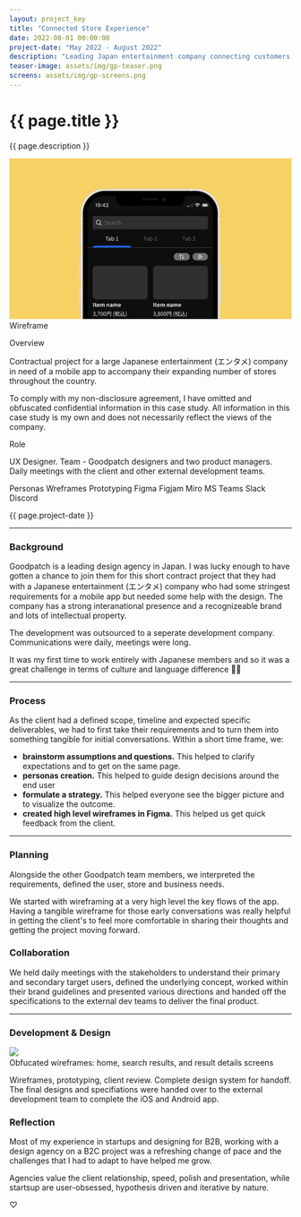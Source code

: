 ```yaml
---
layout: project_key
title: "Connected Store Experience"
date: 2022-08-01 00:00:00
project-date: "May 2022 - August 2022"
description: "Leading Japan entertainment company connecting customers to stores."
teaser-image: assets/img/gp-teaser.png
screens: assets/img/gp-screens.png
---
```


# {{ page.title }}
{{ page.description }}

<div class="row">
  <div class="col">
    <div class="card"><img src="/assets/img/gp-teaser.png" class="rounded" alt="..."></div>
    <figcaption class="figure-caption text-center">Wireframe</figcaption>
  </div>
</div>

<!-- ### Overview -->
<div class="row py-3">
    <div class="col-8">
      <p class="font-monospace">Overview</p>
      <p>Contractual project for a large Japanese entertainment (エンタメ) company in need of a mobile app to accompany their expanding number of stores throughout the country.</p>
      <p class="fw-lighter">To comply with my non-disclosure agreement, I have omitted and obfuscated confidential information in this case study. All information in this case study is my own and does not necessarily reflect the views of the company.</p>
    </div>
    <div class="col-4">
      <p class="font-monospace">Role</p>
      <p>UX Designer. Team - Goodpatch designers and two product managers. Daily meetings with the client and other external development teams.</p>
      <span class="badge rounded-pill bg-dark">Personas</span>
      <span class="badge rounded-pill bg-dark">Wreframes </span>
      <span class="badge rounded-pill bg-dark">Prototyping</span>
      <span class="badge rounded-pill bg-dark">Figma</span>
      <span class="badge rounded-pill bg-dark">Figjam</span>
      <span class="badge rounded-pill bg-dark">Miro</span>
      <span class="badge rounded-pill bg-dark">MS Teams</span>
      <span class="badge rounded-pill bg-dark">Slack</span>
      <span class="badge rounded-pill bg-dark">Discord</span>
      <p></p>
      <p>{{ page.project-date }}</p>
    </div>
</div>

---

### Background
Goodpatch is a leading design agency in Japan. I was lucky enough to have gotten a chance to join them for this short contract project that they had with a Japanese entertainment (エンタメ) company who had some stringest requirements for a mobile app but needed some help with the design. The company has a strong interanational presence and a recognizeable brand and lots of intellectual property.

The development was outsourced to a seperate development company. Communications were daily, meetings were long.

It was my first time to work entirely with Japanese members and so it was a great challenge in terms of culture and language difference 🙌🏼 


---

### Process
As the client had a defined scope, timeline and expected specific deliverables, we had to first take their requirements and to turn them into something tangible for initial conversations. Within a short time frame, we:

- **brainstorm assumptions and questions.** This helped to clarify expectations and to get on the same page.
- **personas creation.** This helped to guide design decisions around the end user
- **formulate a strategy.** This helped everyone see the bigger picture and to visualize the outcome.
- **created high level wireframes in Figma.** This helped us get quick feedback from the client.

---

### Planning

Alongside the other Goodpatch team members, we interpreted the requirements, defined the user, store and business needs. 

We started with wireframing at a very high level the key flows of the app. Having a tangible wireframe for those early conversations was really helpful in getting the client's to feel more comfortable in sharing their thoughts and getting the project moving forward.

### Collaboration

We held daily meetings with the stakeholders to understand their primary and secondary target users, defined the underlying concept, worked within their brand guidelines and presented various directions and handed off the specifications to the external dev teams to deliver the final product.

---

### Development & Design

<div class="card">
  <img src="{{ page.screens }}">
</div>
<figcaption class="figure-caption text-center">Obfucated wireframes: home, search results, and result details screens</figcaption>

<p></p>
Wireframes, prototyping, client review. Complete design system for handoff.
The final designs and specifiations were handed over to the external development team to complete the iOS and Android app.

### Reflection

Most of my experience in startups and designing for B2B, working with a design agency on a B2C project was a refreshing change of pace and the challenges that I had to adapt to have helped me grow. 

Agencies value the client relationship, speed, polish and presentation, while startsup are user-obsessed, hypothesis driven and iterative by nature.

♡
